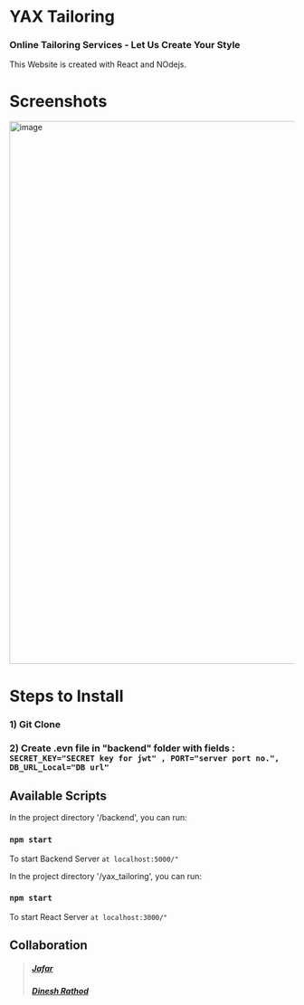# YAX Tailoring
### Online Tailoring Services - Let Us Create Your Style
This Website is created with React and NOdejs.

# Screenshots
<img width="960" alt="image" src="https://user-images.githubusercontent.com/72983957/188497909-c7ea4b69-da58-464a-bc1f-8f65234dc435.png">

# Steps to Install
### 1) Git Clone
### 2) Create .evn file in "backend" folder with fields : `SECRET_KEY="SECRET key for jwt" , PORT="server port no.", DB_URL_Local="DB url"`

## Available Scripts 

In the project directory '/backend', you can run:
### `npm start`
To start Backend Server `at localhost:5000/"`


In the project directory '/yax_tailoring', you can run:
### `npm start`
To start React Server `at localhost:3000/"`


## Collaboration
>#####  [Jafar](https://github.com/jafar-b)
>##### [Dinesh Rathod](https://github.com/codewithdinesh)
